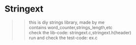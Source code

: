 # Stringext
>> this is diy strings library, made by me  
>> contains word_counter,strings_length,etc  
>> check the lib-code: stringext.c,stringext.h(header)  
>> run and check the test-code: ex.c
